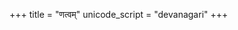 +++
title = "णत्वम्"
unicode_script = "devanagari"
+++

<div class="spreadsheet" src="../Natvam.toml" fullHeightWithRowsPerScreen=8> </div>  
